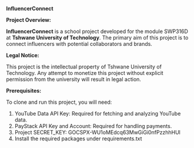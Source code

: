 **InfluencerConnect**

**Project Overview:**

**InfluencerConnect** is a school project developed for the module SWP316D at **Tshwane University of Technology**. The primary aim of this project is to connect influencers with potential collaborators and brands.

**Legal Notice:**

This project is the intellectual property of Tshwane University of Technology. Any attempt to monetize this project without explicit permission from the university will result in legal action.

**Prerequisites:**

To clone and run this project, you will need:

1. YouTube Data API Key: Required for fetching and analyzing YouTube data.
2. PayStack API Key and Account: Required for handling payments.
3. Project SECRET_KEY: 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
4. Install the required packages under requirements.txt

